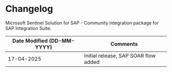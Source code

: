 # Changelog

Microsoft Sentinel Solution for SAP - Community integration package for SAP Integration Suite.

| **Date Modified (DD-MM-YYYY)** | **Comments** |
| --- | --- |
| 17-04-2025 | Initial release, SAP SOAR flow added |
